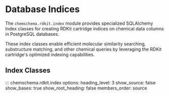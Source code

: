 # Database Indices

The `chemschema.rdkit.index` module provides specialized SQLAlchemy Index classes for creating RDKit cartridge indices on chemical data columns in PostgreSQL databases.

These index classes enable efficient molecular similarity searching, substructure matching, and other chemical queries by leveraging the RDKit cartridge's optimized indexing capabilities.

## Index Classes

::: chemschema.rdkit.index
    options:
      heading_level: 3
      show_source: false
      show_bases: true
      show_root_heading: false
      members_order: source